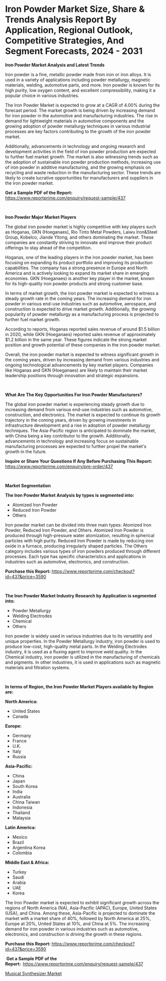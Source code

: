 <p><h1>Iron Powder Market Size, Share & Trends Analysis Report By Application, Regional Outlook, Competitive Strategies, And Segment Forecasts, 2024 - 2031</h1></p><p><strong>Iron Powder Market Analysis and Latest Trends</strong></p>
<p><p>Iron powder is a fine, metallic powder made from iron or iron alloys. It is used in a variety of applications including powder metallurgy, magnetic materials, welding, automotive parts, and more. Iron powder is known for its high purity, low oxygen content, and excellent compressibility, making it a popular choice in various industries.</p><p>The Iron Powder Market is expected to grow at a CAGR of 4.00% during the forecast period. The market growth is being driven by increasing demand for iron powder in the automotive and manufacturing industries. The rise in demand for lightweight materials in automotive components and the growing adoption of powder metallurgy techniques in various industrial processes are key factors contributing to the growth of the iron powder market.</p><p>Additionally, advancements in technology and ongoing research and development activities in the field of iron powder production are expected to further fuel market growth. The market is also witnessing trends such as the adoption of sustainable iron powder production methods, increasing use of iron powder in additive manufacturing, and the growing emphasis on recycling and waste reduction in the manufacturing sector. These trends are likely to create lucrative opportunities for manufacturers and suppliers in the iron powder market.</p></p>
<p><strong>Get a Sample PDF of the Report:&nbsp;</strong> <a href="https://www.reportprime.com/enquiry/request-sample/437">https://www.reportprime.com/enquiry/request-sample/437</a></p>
<p>&nbsp;</p>
<p><strong>Iron Powder Major Market Players</strong></p>
<p><p>The global iron powder market is highly competitive with key players such as Hoganas, GKN (Hoeganaes), Rio Tinto Metal Powders, Laiwu Iron&Steel Group, Kobelco, Jiande Yitong, and others dominating the market. These companies are constantly striving to innovate and improve their product offerings to stay ahead of the competition.</p><p>Hoganas, one of the leading players in the iron powder market, has been focusing on expanding its product portfolio and improving its production capabilities. The company has a strong presence in Europe and North America and is actively looking to expand its market share in emerging economies. GKN (Hoeganaes) is another key player in the market, known for its high-quality iron powder products and strong customer base.</p><p>In terms of market growth, the iron powder market is expected to witness a steady growth rate in the coming years. The increasing demand for iron powder in various end-use industries such as automotive, aerospace, and construction is expected to drive market growth. Additionally, the growing popularity of powder metallurgy as a manufacturing process is projected to further fuel market growth.</p><p>According to reports, Hoganas reported sales revenue of around $1.5 billion in 2020, while GKN (Hoeganaes) reported sales revenue of approximately $1.2 billion in the same year. These figures indicate the strong market position and growth potential of these companies in the iron powder market.</p><p>Overall, the iron powder market is expected to witness significant growth in the coming years, driven by increasing demand from various industries and ongoing technological advancements by key market players. Companies like Hoganas and GKN (Hoeganaes) are likely to maintain their market leadership positions through innovation and strategic expansions.</p></p>
<p>&nbsp;</p>
<p><strong>What Are The Key Opportunities For Iron Powder Manufacturers?</strong></p>
<p><p>The global iron powder market is experiencing steady growth due to increasing demand from various end-use industries such as automotive, construction, and electronics. The market is expected to continue its growth trajectory in the coming years, driven by growing investments in infrastructure development and a rise in adoption of powder metallurgy techniques. The Asia-Pacific region is anticipated to dominate the market, with China being a key contributor to the growth. Additionally, advancements in technology and increasing focus on sustainable manufacturing processes are expected to further propel the market's growth in the future.</p></p>
<p><strong>Inquire or Share Your Questions If Any Before Purchasing This Report:</strong> <a href="https://www.reportprime.com/enquiry/pre-order/437">https://www.reportprime.com/enquiry/pre-order/437</a></p>
<p>&nbsp;</p>
<p><strong>Market Segmentation</strong></p>
<p><strong>The Iron Powder Market Analysis by types is segmented into:</strong></p>
<p><ul><li>Atomized Iron Powder</li><li>Reduced Iron Powder</li><li>Others</li></ul></p>
<p><p>Iron powder market can be divided into three main types: Atomized Iron Powder, Reduced Iron Powder, and Others. Atomized Iron Powder is produced through high-pressure water atomization, resulting in spherical particles with high purity. Reduced Iron Powder is made by reducing iron oxide in a furnace, producing irregularly shaped particles. The Others category includes various types of iron powders produced through different processes. Each type has specific characteristics and applications in industries such as automotive, electronics, and construction.</p></p>
<p><strong>Purchase this Report:&nbsp;</strong><a href="https://www.reportprime.com/checkout?id=437&price=3590">https://www.reportprime.com/checkout?id=437&price=3590</a></p>
<p>&nbsp;</p>
<p><strong>The Iron Powder Market Industry Research by Application is segmented into:</strong></p>
<p><ul><li>Powder Metallurgy</li><li>Welding Electrodes</li><li>Chemical</li><li>Others</li></ul></p>
<p><p>Iron powder is widely used in various industries due to its versatility and unique properties. In the Powder Metallurgy industry, iron powder is used to produce low-cost, high-quality metal parts. In the Welding Electrodes industry, it is used as a fluxing agent to improve weld quality. In the Chemical industry, iron powder is utilized in the manufacturing of chemicals and pigments. In other industries, it is used in applications such as magnetic materials and filtration systems.</p></p>
<p>&nbsp;</p>
<p><strong>In terms of Region, the Iron Powder Market Players available by Region are:</strong></p>
<p>
    <p> <strong> North America: </strong>
        <ul>
            <li>United States</li>
            <li>Canada</li>
        </ul>
        </p> 
    <p> <strong> Europe: </strong>
        <ul>
            <li>Germany</li>
            <li>France</li>
            <li>U.K.</li>
            <li>Italy</li>
            <li>Russia</li>
        </ul>
        </p> 
    <p> <strong> Asia-Pacific: </strong>
        <ul>
            <li>China</li>
            <li>Japan</li>
            <li>South Korea</li>
            <li>India</li>
            <li>Australia</li>
            <li>China Taiwan</li>
            <li>Indonesia</li>
            <li>Thailand</li>
            <li>Malaysia</li>
        </ul>
        </p> 
    <p> <strong> Latin America: </strong>
        <ul>
            <li>Mexico</li>
            <li>Brazil</li>
            <li>Argentina Korea</li>
            <li>Colombia</li>
        </ul>
        </p> 
    <p> <strong> Middle East & Africa: </strong>
        <ul>
            <li>Turkey</li>
            <li>Saudi</li>
            <li>Arabia</li>
            <li>UAE</li>
            <li>Korea</li>
        </ul>
    </p>
    </p>
<p><p>The Iron Powder market is expected to exhibit significant growth across the regions of North America (NA), Asia-Pacific (APAC), Europe, United States (USA), and China. Among these, Asia-Pacific is projected to dominate the market with a market share of 40%, followed by North America at 25%, Europe at 20%, United States at 10%, and China at 5%. The increasing demand for iron powder in various industries such as automotive, electronics, and construction is driving the growth in these regions.</p></p>
<p><strong>Purchase this Report: </strong><a href="https://www.reportprime.com/checkout?id=437&price=3590">https://www.reportprime.com/checkout?id=437&price=3590</a></p>
<p>&nbsp;<strong>Get a Sample PDF of the Report:&nbsp;&nbsp;</strong><a href="https://www.reportprime.com/enquiry/request-sample/437">https://www.reportprime.com/enquiry/request-sample/437</a></p>
<p><strong></strong></p>
<p><p><a href="https://forested-sushi-9b0.notion.site/Musical-Synthesizer-Market-Size-Share-Trends-Analysis-Report-By-Material-By-Type-By-End-user-B-f4d5082c5c0e41e386252a083a0bc786">Musical Synthesizer Market</a></p></p>